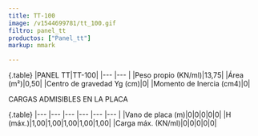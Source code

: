 ```yaml
---
title: TT-100
image: /v1544699781/tt_100.gif
filtro: panel_tt
productos: ["Panel_tt"]
markup: mmark

---
```

{.table}
|PANEL TT|TT-100|
|--- |--- |
|Peso propio (KN/ml)|13,75|
|Área (m²)|0,50|
|Centro de gravedad Yg (cm)|0|
|Momento de Inercia (cm4)|0|


CARGAS ADMISIBLES EN LA PLACA

{.table}
|--- |--- |--- |--- |--- |--- |
|Vano de placa (m)|0|0|0|0|0|
|H (máx.)|1,00|1,00|1,00|1,00|1,00|
|Carga máx. (KN/ml)|0|0|0|0|0|
